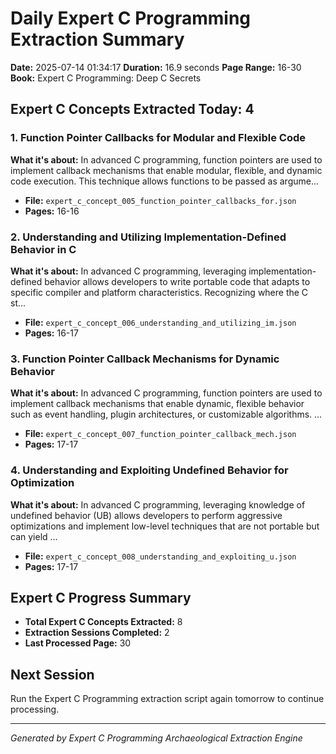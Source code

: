 # Daily Expert C Programming Extraction Summary
**Date:** 2025-07-14 01:34:17
**Duration:** 16.9 seconds
**Page Range:** 16-30
**Book:** Expert C Programming: Deep C Secrets

## Expert C Concepts Extracted Today: 4

### 1. Function Pointer Callbacks for Modular and Flexible Code
**What it's about:** In advanced C programming, function pointers are used to implement callback mechanisms that enable modular, flexible, and dynamic code execution. This technique allows functions to be passed as argume...

- **File:** `expert_c_concept_005_function_pointer_callbacks_for.json`
- **Pages:** 16-16

### 2. Understanding and Utilizing Implementation-Defined Behavior in C
**What it's about:** In advanced C programming, leveraging implementation-defined behavior allows developers to write portable code that adapts to specific compiler and platform characteristics. Recognizing where the C st...

- **File:** `expert_c_concept_006_understanding_and_utilizing_im.json`
- **Pages:** 16-17

### 3. Function Pointer Callback Mechanisms for Dynamic Behavior
**What it's about:** In advanced C programming, function pointers are used to implement callback mechanisms that enable dynamic, flexible behavior such as event handling, plugin architectures, or customizable algorithms. ...

- **File:** `expert_c_concept_007_function_pointer_callback_mech.json`
- **Pages:** 17-17

### 4. Understanding and Exploiting Undefined Behavior for Optimization
**What it's about:** In advanced C programming, leveraging knowledge of undefined behavior (UB) allows developers to perform aggressive optimizations and implement low-level techniques that are not portable but can yield ...

- **File:** `expert_c_concept_008_understanding_and_exploiting_u.json`
- **Pages:** 17-17

## Expert C Progress Summary
- **Total Expert C Concepts Extracted:** 8
- **Extraction Sessions Completed:** 2
- **Last Processed Page:** 30

## Next Session
Run the Expert C Programming extraction script again tomorrow to continue processing.

---
*Generated by Expert C Programming Archaeological Extraction Engine*
